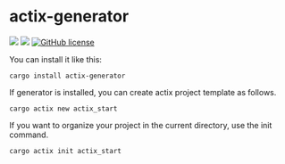 # actix-generator

![](https://img.shields.io/badge/language-Rust-red) ![](https://img.shields.io/badge/version-0.3.1-brightgreen) [![GitHub license](https://img.shields.io/badge/license-MIT-blue.svg)](https://github.com/myyrakle/actix-generator/blob/master/LICENSE)

You can install it like this:

```
cargo install actix-generator
```

If generator is installed, you can create actix project template as follows.

```
cargo actix new actix_start
```

If you want to organize your project in the current directory, use the init command.

```
cargo actix init actix_start
```
